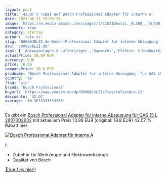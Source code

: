 ```yaml
---
layout: post
title: '42.07 % rabat auf Bosch Professional Adapter für interne A'
date: 2021-06-11 19:59:25
image: 'https://m.media-amazon.com/images/I/31E21BeoujL._SL500_._SL400_.jpg'
comments: true
category: ofertas
author: 'tole.es'
slug: 'B0068JDLZI-de Bosch Professional Adapter für interne Absaugung für GAS...'
sku: 'B0068JDLZI-de'
tags: [ 'Absauganlagen & Luftreiniger','Baumarkt','Elektro- & Handwerkzeuge','Elektrowerkzeuge','Schläuche für Staubkollektoren','Staubsauger-, Staubkollektoren- & Entstauber-Zubehör','Zubehör für Elektrowerkzeuge','bosch professional', ]
actualPrice: 10.89 EUR
currency: EUR
price: 10.89
comparePrice: 18.8 EUR
prodname: 'Bosch Professional Adapter für interne Absaugung  für GAS 15 L  2607002632'
country: 'de'
flag: '🇩🇪'
brand: 'Bosch Professional'
buyurl: 'https://www.amazon.de/dp/B0068JDLZI/?tag=tolees0ca-21'
descuento: '42.07'
average: '10.9633333333333'
---
```


Es gibt ein [Bosch Professional Adapter für interne Absaugung  für GAS 15 L  2607002632](https://www.amazon.de/dp/B0068JDLZI/?tag=tolees0ca-21) mit aktuellem Preis 10.89 EUR (original: 18.8 EUR) 42.07 % Rabatt hier:

[![Bosch Professional Adapter für interne A](https://m.media-amazon.com/images/I/31E21BeoujL._SL500_._SL400_.jpg)](https://www.amazon.de/dp/B0068JDLZI/?tag=tolees0ca-21)

ℹ️:

- Zubehör für Werkzeuge und Elektrowerkzeuge
- Qualität von Bosch

[🛒 kauf es hier!!](https://www.amazon.de/dp/B0068JDLZI/?tag=tolees0ca-21)
